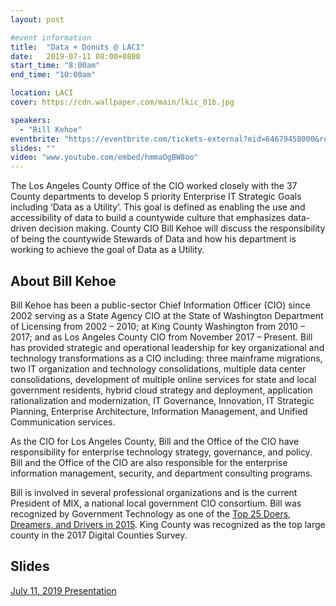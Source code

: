 ```yaml
---
layout: post

#event information
title:  "Data + Donuts @ LACI"
date:   2019-07-11 08:00+0800
start_time: "8:00am"
end_time: "10:00am"

location: LACI
cover: https://cdn.wallpaper.com/main/lkic_01b.jpg

speakers:
  - "Bill Kehoe"
eventbrite: "https://eventbrite.com/tickets-external?eid=64679458000&ref=etckt"
slides: ""
video: "www.youtube.com/embed/hmmaOgBW8oo"
---
```


The Los Angeles County Office of the CIO worked closely with the 37 County departments to develop 5 priority Enterprise IT Strategic Goals including ‘Data as a Utility’. This goal is defined as enabling the use and accessibility of data to build a countywide culture that emphasizes data-driven decision making. County CIO Bill Kehoe will discuss the responsibility of being the countywide Stewards of Data and how his department is working to achieve the goal of Data as a Utility.


## About Bill Kehoe

Bill Kehoe has been a public-sector Chief Information Officer (CIO) since 2002 serving as a State Agency CIO at the State of Washington Department of Licensing from 2002 – 2010; at King County Washington from 2010 – 2017; and as Los Angeles County CIO from November 2017 – Present. Bill has provided strategic and operational leadership for key organizational and technology transformations as a CIO including: three mainframe migrations, two IT organization and technology consolidations, multiple data center consolidations, development of multiple online services for state and local government residents, hybrid cloud strategy and deployment, application rationalization and modernization, IT Governance, Innovation, IT Strategic Planning, Enterprise Architecture, Information Management, and Unified Communication services.

As the CIO for Los Angeles County, Bill and the Office of the CIO have responsibility for enterprise technology strategy, governance, and policy. Bill and the Office of the CIO are also responsible for the enterprise information management, security, and department consulting programs.

Bill is involved in several professional organizations and is the current President of MIX, a national local government CIO consortium. Bill was recognized by Government Technology as one of the [Top 25 Doers, Dreamers, and Drivers in 2015](https://www.govtech.com/top-25/2015/). King County was recognized as the top large county in the 2017 Digital Counties Survey.

## Slides

<a href="https://github.com/compilerla/data-donuts/raw/master/Data%20and%20Donuts%20July%2011%202019.pdf">July 11, 2019 Presentation</a>
